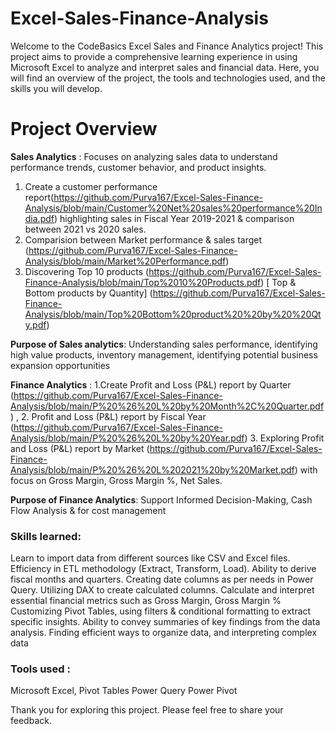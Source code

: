 # Excel-Sales-Finance-Analysis

Welcome to the CodeBasics Excel Sales and Finance Analytics project! This project aims to provide a comprehensive learning experience in using Microsoft Excel to analyze and interpret sales and financial data. Here, you will find an overview of the project, the tools and technologies used, and the skills you will develop.
# Project Overview
**Sales Analytics** : Focuses on analyzing sales data to understand performance trends, customer behavior, and product insights.
1. Create a customer performance report(https://github.com/Purva167/Excel-Sales-Finance-Analysis/blob/main/Customer%20Net%20sales%20performance%20India.pdf) 
   highlighting sales in Fiscal Year 2019-2021 & comparison between 2021 vs 2020 sales.
2. Comparision between Market performance & sales target (https://github.com/Purva167/Excel-Sales-Finance-Analysis/blob/main/Market%20Performance.pdf) 
3. Discovering Top 10 products (https://github.com/Purva167/Excel-Sales-Finance-Analysis/blob/main/Top%2010%20Products.pdf) [ Top & Bottom products by Quantity] 
   (https://github.com/Purva167/Excel-Sales-Finance-Analysis/blob/main/Top%20Bottom%20product%20%20by%20%20Qty.pdf) 

**Purpose of Sales analytics**: Understanding sales performance, identifying high value products, inventory management, identifying potential business expansion opportunities

**Finance Analytics** :
1.Create Profit and Loss (P&L) report by  Quarter (https://github.com/Purva167/Excel-Sales-Finance-Analysis/blob/main/P%20%26%20L%20by%20Month%2C%20Quarter.pdf) , 
2. Profit and Loss (P&L) report by Fiscal Year (https://github.com/Purva167/Excel-Sales-Finance-Analysis/blob/main/P%20%26%20L%20by%20Year.pdf) 
3. Exploring  Profit and Loss (P&L) report by Market (https://github.com/Purva167/Excel-Sales-Finance-Analysis/blob/main/P%20%26%20L%202021%20by%20Market.pdf) with 
   focus on Gross Margin, Gross Margin %, Net Sales.
 
**Purpose of Finance Analytics**: Support Informed Decision-Making, Cash Flow Analysis &  for cost management


### Skills learned:
Learn to import data from different sources like CSV and Excel files.
Efficiency in ETL methodology (Extract, Transform, Load).
Ability to derive fiscal months and quarters.
Creating date columns as per needs in Power Query.
Utilizing DAX to create calculated columns.
Calculate and interpret essential financial metrics such as Gross Margin, Gross Margin %
Customizing Pivot Tables, using filters & conditional formatting to extract specific insights.
 Ability to convey  summaries of key findings from the data analysis.
Finding efficient ways to organize data, and interpreting complex data 

### Tools used :
Microsoft Excel, 
Pivot Tables
Power Query
Power Pivot


Thank you for exploring this project. Please feel free to share your feedback.
